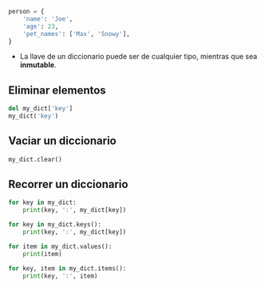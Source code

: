 ```python
person = {
	'name': 'Joe',
	'age': 23,
	'pet_names': ['Max', 'Snowy'],
}
```

- La llave de un diccionario puede ser de cualquier tipo, mientras que sea **inmutable**.

## Eliminar elementos

```python
del my_dict['key']
my_dict('key')
```

## Vaciar un diccionario

```python
my_dict.clear()
```

## Recorrer un diccionario

```python
for key in my_dict:
	print(key, ':', my_dict[key])

for key in my_dict.keys():
	print(key, ':', my_dict[key])

for item in my_dict.values():
	print(item)

for key, item in my_dict.items():
	print(key, ':', item)
```